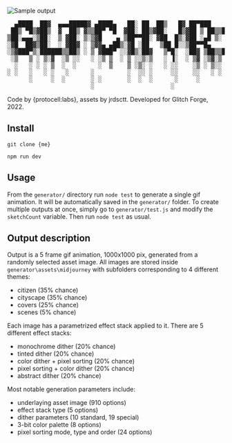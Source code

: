 ![Sample output](https://github.com/lukapiskorec/gltchvrs/blob/master/public/test_gif_730073.gif?raw=true)


<pre>
  ▄████  ██▓  ▄▄▄█████▓ ▄████▄   ██░ ██  ██▒   █▓ ██▀███    ██████
 ██▒ ▀█▒▓██▒  ▓  ██▒ ▓▒▒██▀ ▀█  ▓██░ ██▒▓██░   █▒▓██ ▒ ██▒▒██    ▒
▒██░▄▄▄░▒██░  ▒ ▓██░ ▒░▒▓█    ▄ ▒██▀▀██░ ▓██  █▒░▓██ ░▄█ ▒░ ▓██▄   
░▓█  ██▓▒██░  ░ ▓██▓ ░ ▒▓▓▄ ▄██▒░▓█ ░██   ▒██ █░░▒██▀▀█▄    ▒   ██▒
░▒▓███▀▒░██████▒▒██▒ ░ ▒ ▓███▀ ░░▓█▒░██▓   ▒▀█░  ░██▓ ▒██▒▒██████▒▒
 ░▒   ▒ ░ ▒░▓  ░▒ ░░   ░ ░▒ ▒  ░ ▒ ░░▒░▒   ░ ▐░  ░ ▒▓ ░▒▓░▒ ▒▓▒ ▒ ░
  ░   ░ ░ ░ ▒  ░  ░      ░  ▒    ▒ ░▒░ ░   ░ ░░    ░▒ ░ ▒░░ ░▒  ░ ░
░ ░   ░   ░ ░   ░      ░         ░  ░░ ░     ░░    ░░   ░ ░  ░  ░  
      ░     ░  ░       ░ ░       ░  ░  ░      ░     ░           ░  
                       ░                     ░                     
</pre>

Code by {protocell:labs}, assets by jrdsctt. Developed for Glitch Forge, 2022.


## Install

``git clone {me}``

```npm run dev```

## Usage

From the `generator/` directory run ```node test``` to generate a single gif animation. It will be automatically saved in the `generator/` folder. To create multiple outputs at once, simply go to
`generator/test.js` and modify the `sketchCount` variable. Then run `node test` as usual.

## Output description

Output is a 5 frame gif animation, 1000x1000 pix, generated from a randomly selected asset image. All images are stored inside `generator\assets\midjourney` with subfolders corresponding to 4 different themes:

- citizen (35% chance)
- cityscape (35% chance)
- covers (25% chance)
- scenes (5% chance)

Each image has a parametrized effect stack applied to it. There are 5 different effect stacks:

- monochrome dither (20% chance)
- tinted dither (20% chance)
- color dither + pixel sorting (20% chance)
- pixel sorting + color dither (20% chance)
- abstract dither (20% chance)

Most notable generation parameters include:

- underlaying asset image (910 options)
- effect stack type (5 options)
- dither parameters (10 standard, 19 special)
- 3-bit color palette (8 options)
- pixel sorting mode, type and order (24 options)
